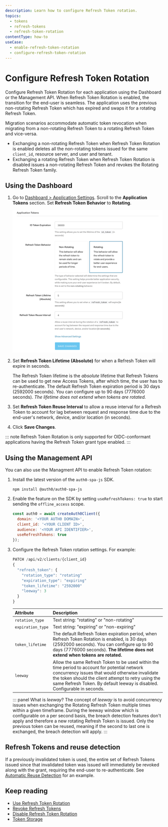 ```yaml
---
description: Learn how to configure Refresh Token rotation.
topics:
  - tokens
  - refresh-tokens
  - refresh-token-rotation
contentType: how-to
useCase:
  - enable-refresh-token-rotation
  - configure-refresh-token-rotation
---
```

# Configure Refresh Token Rotation

Configure Refresh Token Rotation for each application using the Dashboard or the Management API. When Refresh Token Rotation is enabled, the transition for the end-user is seamless. The application uses the previous non-rotating Refresh Token which has expired and swaps it for a rotating Refresh Token. 

Migration scenarios accommodate automatic token revocation when migrating from a non-rotating Refresh Token to a rotating Refresh Token and vice-versa.

- Exchanging a non-rotating Refresh Token when Refresh Token Rotation is enabled deletes all the non-rotating tokens issued for the same `client_id`, resource server, and user and tenant.
- Exchanging a rotating Refresh Token when Refresh Token Rotation is disabled issues a non-rotating Refresh Token and revokes the Rotating Refresh Token family.

## Using the Dashboard

1. Go to [Dashboard > Application Settings](${manage_url}/#/applications). Scroll to the **Application Tokens** section. Set **Refresh Token Behavior** to **Rotating**. 

    ![Application Token Settings - Rotating Refresh Tokens](/media/articles/tokens/rotating-tokens.png)

2. Set **Refresh Token Lifetime (Absolute)** for when a Refresh Token will expire in seconds. 

    The Refresh Token lifetime is the *absolute* lifetime that Refresh Tokens can be used to get new Access Tokens, after which time, the user has to re-authenticate. The default Refresh Token expiration period is 30 days (2592000 seconds). You can configure up to 90 days (7776000 seconds). *The lifetime does not extend when tokens are rotated.* 

3. Set **Refresh Token Reuse Interval** to allow a reuse interval for a Refresh Token to account for lag between request and response time due to the end-user's network, device, and/or location (in seconds). 

4. Click **Save Changes**.

::: note
Refresh Token Rotation is only supported for OIDC-conformant applications having the Refresh Token grant type enabled.
:::

## Using the Management API

You can also use the Managment API to enable Refresh Token rotation:

1. Install the latest version of the `auth0-spa-js` SDK.

    ```text
    npm install @auth0/auth0-spa-js
    ```

2. Enable the feature on the SDK by setting `useRefreshTokens: true` to start sending the `offline_access` scope.

    ```js
    const auth0 = await createAuth0Client({
      domain: '<YOUR AUTH0 DOMAIN>',
      client_id: '<YOUR CLIENT ID>',
      audience: '<YOUR API IDENTIFIER>',
      useRefreshTokens: true
    });
    ```

3. Configure the Refresh Token rotation settings. For example:  

    ```js
    PATCH /api/v2/clients/{client_id}
    {
      "refresh_token": {
        "rotation_type": "rotating"
        "expiration_type": "expiring"
        "token_lifetime": "2592000"
        "leeway": 3
      }
    }
    ```

    | Attribute | Description |
    | -- | -- |
    | `rotation_type` | Text string: "rotating" or "non-rotating" |
    | `expiration_type` | Text string: "expiring" or "non-expiring" |
    | `token_lifetime` | The default Refresh Token expiration period, when Refresh Token Rotation is enabled, is 30 days (2592000 seconds). You can configure up to 90 days (7776000 seconds). **The lifetime does not extend when tokens are rotated.** |
    | `leeway` | Allow the same Refresh Token to be used within the time period to account for potential network concurrency issues that would otherwise invalidate the token should the client attempt to retry using the same Refresh Token. By default leeway is disabled. Configurable in seconds. |

    ::: panel What is *leeway*?
    The concept of *leeway* is to avoid concurrency issues when exchanging the Rotating Refresh Token multiple times within a given timeframe. During the leeway window which is configurable on a per second basis, the breach detection features don't apply and therefore a new rotating Refresh Token is issued. Only the previous token can be reused, meaning if the second to last one is exchanged, the breach detection will apply. 
    :::

## Refresh Tokens and reuse detection

If a previously invalidated token is used, the entire set of Refresh Tokens issued since that invalidated token was issued will immediately be revoked along with the grant, requiring the end-user to re-authenticate. See [Automatic Reuse Detection](/tokens/concepts/refresh-token-rotation#automatic-reuse-detection) for an example. 

## Keep reading

* [Use Refresh Token Rotation](/tokens/guides/use-refresh-token-rotation)
* [Revoke Refresh Tokens](/tokens/guides/revoke-refresh-tokens)
* [Disable Refresh Token Rotation](/tokens/guides/disable-refresh-token-rotation)
* [Token Storage](/tokens/concepts/token-storage)
